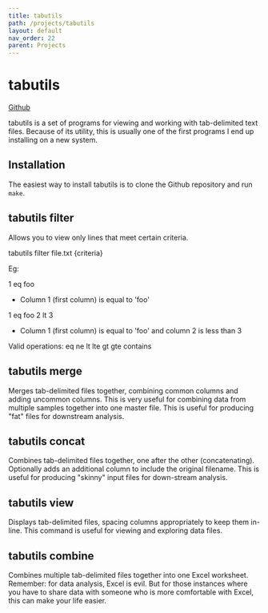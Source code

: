```yaml
---
title: tabutils
path: /projects/tabutils
layout: default
nav_order: 22
parent: Projects
---
```


# tabutils
[Github](https://github.com/mbreese/tabutils)

tabutils is a set of programs for viewing and working with tab-delimited text files. Because of
its utility, this is usually one of the first programs I end up installing on a new system.

## Installation

The easiest way to install tabutils is to clone the Github repository and run `make`.

## tabutils filter
Allows you to view only lines that meet certain criteria.

tabutils filter file.txt {criteria}

Eg: 

1 eq foo

- Column 1 (first column) is equal to 'foo'

1 eq foo 2 lt 3

- Column 1 (first column) is equal to 'foo' and column 2 is less than 3

Valid operations:
eq
ne
lt
lte
gt
gte
contains

## tabutils merge

Merges tab-delimited files together, combining common columns and adding uncommon columns. This is very useful for
combining data from multiple samples together into one master file. This is useful for producing "fat" files for
downstream analysis.

## tabutils concat

Combines tab-delimited files together, one after the other (concatenating). Optionally adds an additional column
to include the original filename. This is useful for producing "skinny" input files for down-stream analysis.

## tabutils view

Displays tab-delimited files, spacing columns appropriately to keep them in-line. This command is useful for viewing
and exploring data files.

## tabutils combine

Combines multiple tab-delimited files together into one Excel worksheet. Remember: for data analysis, Excel is evil. But
for those instances where you have to share data with someone who is more comfortable with Excel, this can make your
life easier.
